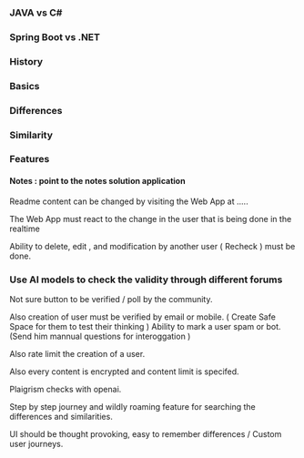 ### JAVA vs C#

### Spring Boot vs .NET

### History

### Basics

### Differences

### Similarity

### Features

#### Notes : point to the notes solution application

Readme content can be changed by visiting the Web App at .....

The Web App must react to the change in the user that is being done in the realtime

Ability to delete, edit , and modification by another user ( Recheck ) must be done.

### Use AI models to check the validity through different forums

Not sure button to be verified / poll by the community.

Also creation of user must be verified by email or mobile.
( Create Safe Space for them to test their thinking )
Ability to mark a user spam or bot.(Send him mannual questions for interoggation )

Also rate limit the creation of a user.

Also every content is encrypted and content limit is specifed.

Plaigrism checks with openai.

Step by step journey and wildly roaming feature for searching the differences and similarities.

UI should be thought provoking, easy to remember differences / Custom user journeys.
